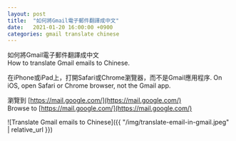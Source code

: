 ```yaml
---
layout: post
title:  "如何將Gmail電子郵件翻譯成中文"
date:   2021-01-20 16:00:00 +0900
categories: gmail translate chinese
---
```


如何將Gmail電子郵件翻譯成中文  
How to translate Gmail emails to Chinese.  

在iPhone或iPad上，打開Safari或Chrome瀏覽器，而不是Gmail應用程序.
On iOS, open Safari or Chrome browser, not the Gmail app.

瀏覽到 [https://mail.google.com/](https://mail.google.com/)  
Browse to [https://mail.google.com/](https://mail.google.com/)  

![Translate Gmail emails to Chinese]({{ "/img/translate-email-in-gmail.jpeg" | relative_url }})
